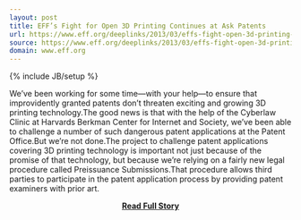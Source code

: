 ```yaml
---
layout: post
title: EFF’s Fight for Open 3D Printing Continues at Ask Patents 
url: https://www.eff.org/deeplinks/2013/03/effs-fight-open-3d-printing-continues-askpatentscom
source: https://www.eff.org/deeplinks/2013/03/effs-fight-open-3d-printing-continues-askpatentscom
domain: www.eff.org
---
```

{% include JB/setup %}<p>We’ve been working for some time—with your help—to ensure that improvidently granted patents don’t threaten exciting and growing 3D printing technology.The good news is that with the help of the Cyberlaw Clinic at Harvards Berkman Center for Internet and Society, we’ve been able to challenge a number of such dangerous patent applications at the Patent Office.But we’re not done.The project to challenge patent applications covering 3D printing technology is important not just because of the promise of that technology, but because we’re relying on a fairly new legal procedure called Preissuance Submissions.That procedure allows third parties to participate in the patent application process by providing patent examiners with prior art.</p>
<center><p><a href="https://www.eff.org/deeplinks/2013/03/effs-fight-open-3d-printing-continues-askpatentscom" style='padding:25px; font-sze:18px; font-weight: bold;'>Read Full Story</a></p></center>
